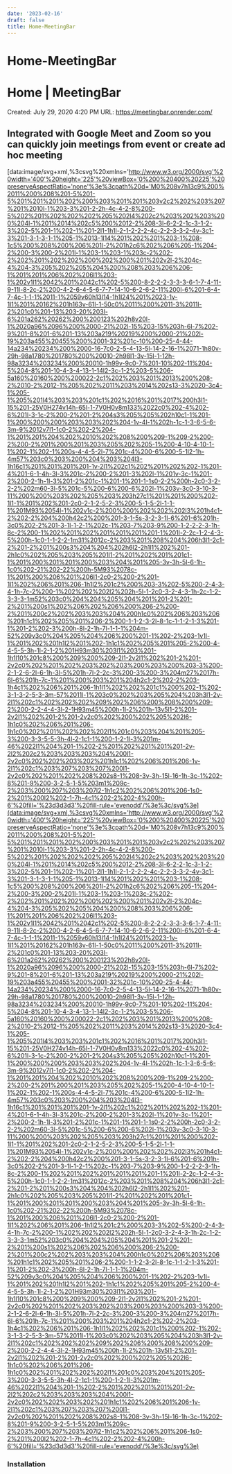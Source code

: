 ```yaml
---
date: '2023-02-16'
draft: false
title: Home-MeetingBar
---
```


# Home-MeetingBar

# Home | MeetingBar
Created: July 29, 2020 4:20 PM
URL: https://meetingbar.onrender.com/
## Integrated with Google Meet and Zoom so you can quickly join meetings from event or create ad hoc meeting
[data:image/svg+xml,%3csvg%20xmlns='http://www.w3.org/2000/svg'%20width='400'%20height='225'%20viewBox='0%200%20400%20225'%20preserveAspectRatio='none'%3e%3cpath%20d='M0%208v7h13c9%200%2011%200%208%201-5%201-5%201%201%201%202%200%203%201%201%203v2c2%202%203%207%201%2010l-1%203-3%201-2-2h-4c-4-2-8%200-5%202%201%202%202%202%205%202l4%202c2%203%202%203%200%204l-1%201%2014%202c5%200%2012-2%208-3l-6-2-2-1c-3-1-2-3%202-5%201-1%202-1%201-2l1-1h1l-2-1-2-2-2-4c-2-2-3-3-2-4v-3c1-3%201-3-1-3-1-1%205-1%2013-1l14%201%202%201%203-1%208-1c5%200%208%200%206%201l-2%201h2c6%202%206%205-1%204-2%200-3%200-2%201l-1%203-1%203-1%203c-2%202-2%202%201%202%202%200%202%200%201%202v2l-2%204c-4%204-3%205%202%205%204%200%208%203%206%206-1%201%201%206%202%206l1%203-1%202v1l1%2042%201%2042c1%202-5%200-8-2-2-2-3-3-3-6-1-7-4-11-9-11l-8-2c-2%200-4-2-6-4-5-6-7-7-14-10-6-2-6-2-11%200l-6%201-6-4-7-4c-1-1-1%2011-1%2059v60h13l14-1h1l24%201%2023-1v-1l1%201%20162%201h163v-61l-1-50c0%2011%200%2011-3%2011l-2%201c0%201-13%203-20%203l-6%201a262%20262%200%200123%202h8v20l-1%2020a96%2096%200%2000-21%202l-15%203-15%203h-6l-7%202-9%201-8%201-6%201-13%203a219%20219%200%2000-21%202l-19%203a455%20455%200%2001-32%201c-10%200-25-4-44-14a234%20234%200%2000-16-7c0-2-5-4-13-5l-14-2-16-1%2071-1h80v-29h-98a1780%201780%200%20010-2h98l1-3v-15l-1-12h-98a3234%203234%200%20010-1h99v-9c0-7%201-10%202-11%204-5%204-8%201-10-4-3-4-13-1-14l2-3c-1-2%203-5%206-5a160%20160%200%200022-2c1%202%203%201%2013%200%208-2%2010-2%2012-1%205%202%2011%203%2014%202s13-3%2020-3c4-1%205-1%205%201l4%203%203%201c1%202%2016%201%2017%200h3l1-15%201-25V0H274v14h-65l-1-7V0H0v8m133%2022c0%202-4%202-6%201l-3-1c-2%200-2%201-2%204s3%205%205%202h10c1-1%201-1%200%200%200%203%203%202%204-1v-4l-1%202h-1c-1-3-6-5-6-3m-9%2012v7l1-1c0-2%202-2%204-1%201%201%204%202%2010%202%208%200%209-1%209-2%200-2%200-2%201%200%201%203%205%202%205-1%200-4-10-4-10-1-1%202-1%202-1%200s-4-4-5-2l-7%201c-4%200-6%200-5-1l2-1h-4m57%203c0%203%200%204%203%204l3-1h16c1%201%201%201%201-1v-2l1%202c1%202%201%202%202-1%201-4%201-6-1-4h-3l-3%201c-2%200-2%201-3%202l-1%201v-3c-1%201-2%200-2-1h-1l-3%201-2%201c-1%201-1%201-1-1s0-2-2%200h-2c0-3-2-2-2%202m60-3l-5%201c-5%200-6%200-6%202l-1%203v-3c0-3-10-3-11%200%200%203%202%205%203%203h27c1%201%201%200%202-1l1-1%201%202%201-2c0-2-1-2-5-2-3%200-5-1-5-2l-1-1-1%201M93%2054l-1%202v1c-2%200%200%202%202%202l3%201h4c1-2%202-2%204%200h42c2%200%201-3-1-5s-3-2-3-1l-6%201-6%201h-3c0%202-2%201-3-1l-1-2-1%202c-1%203-7%203-9%200-1-2-2-2-3-1h-8c-2%200-1%202%201%202%201%201%201%201-1%201l-2-2c-1-2-4-3-5%200h-1c0-1-1-2-2-1m31%2012c-2%203%201%208%204%206h3l1-2c1-2%201-2%201%200s3%204%204%202h6l2-2h1l1%202%201-2h1c0%202%205%203%205%201l1-2%201%202%201%201c1-1%201%200%201%201%200%203%204%201%205-3v-3h-5l-6-1h-1c0%202-21%202-22%200h-5M93%2078c-1%201%200%206%201%206l1-2c0-2%200-2%201-1l1%202%206%201%206-1h1l2%201c2%200%203-3%202-5%200-2-4-3-4-1h-7c-2%200-1%202%202%202l2%202h-5l-1-2c0-3-2-4-3-1h-2c-1-2-3-3-3-1m52%203c0%204%204%205%204%201%201-2%201-2%201%200s1%202%206%202%206%200%206-2%200-2%201%200c2%202%203%203%204%200h1c0%202%206%203%206%201h1c1%202%205%201%206-2%200-1-1-2-3-2l-8-1c-1-1-2-1-3%201-1%201-2%202-3%200h-8l-2-1h-7l-1-1-1%204m-52%209v3c0%204%205%204%206%200%201-1%202-2%203-1v1l-1%201%202%201h1l2%201%202-1h1c1%202%205%201%205-2%200-4-4-5-5-3h-1l-2-1-2%201H93m30%203l1%203%201-1h1l10%201c8%200%209%200%209-2l1-2v2l1%202%201-2%201-2v2c0%202%201%202%203%202%203%200%203%200%203-3%200-2-1-2-6-2l-6-1h-3l-5%201h-7l-2-2c-3%200-3%200-3%204m27%2017h-6l-6%201h-7c-1%201%200%203%201%204h2c1-2%202-2%203-1h4c1%202%206%201%206-1h1l1%202%202%201c1%200%202-1%202-3-1-3-2-5-3-3m-57%2011l-1%203c0%202%203%205%204%203h3l1-2v-2l1%202c1%202%202%202%209%202%206%200%208%200%209-2%200-2-2-4-4-3l-2-1H93m45%200h-1l-2%201h-13v5l1-2%201-2v2l1%202%201-2%201-2v2c0%202%200%202%205%202l6-1h1c0%202%206%201%206-1h1c0%202%201%202%202%202l1%201c0%203%204%201%205-3%200-3-3-5-5-3h-4l-2-1c1-1%200-1-2-1l-3%201m-46%2022l1%204%201-1%202-2%201%202%201%201%201-2v-2l2%202c2%203%203%203%204%200l1-2v2c0%202%202%203%202%201h1c1%202%206%201%206-1v-2l1%202c1%203%207%203%207%200l1-2v2c0%202%201%202%208%202s8-1%208-3v-3h-15l-16-1h-3c-1%202-8%201-9%200-3-2-5-1-5%203m1%209c-2%203%200%207%203%207l2-1h1c2%202%206%201%206-1s0-2%201%200l2%202-1-7h-4c1%202-2%202-4%200h-6'%20fill='%23d3d3d3'%20fill-rule='evenodd'/%3e%3c/svg%3e](data:image/svg+xml,%3csvg%20xmlns='http://www.w3.org/2000/svg'%20width='400'%20height='225'%20viewBox='0%200%20400%20225'%20preserveAspectRatio='none'%3e%3cpath%20d='M0%208v7h13c9%200%2011%200%208%201-5%201-5%201%201%201%202%200%203%201%201%203v2c2%202%203%207%201%2010l-1%203-3%201-2-2h-4c-4-2-8%200-5%202%201%202%202%202%205%202l4%202c2%203%202%203%200%204l-1%201%2014%202c5%200%2012-2%208-3l-6-2-2-1c-3-1-2-3%202-5%201-1%202-1%201-2l1-1h1l-2-1-2-2-2-4c-2-2-3-3-2-4v-3c1-3%201-3-1-3-1-1%205-1%2013-1l14%201%202%201%203-1%208-1c5%200%208%200%206%201l-2%201h2c6%202%206%205-1%204-2%200-3%200-2%201l-1%203-1%203-1%203c-2%202-2%202%201%202%202%200%202%200%201%202v2l-2%204c-4%204-3%205%202%205%204%200%208%203%206%206-1%201%201%206%202%206l1%203-1%202v1l1%2042%201%2042c1%202-5%200-8-2-2-2-3-3-3-6-1-7-4-11-9-11l-8-2c-2%200-4-2-6-4-5-6-7-7-14-10-6-2-6-2-11%200l-6%201-6-4-7-4c-1-1-1%2011-1%2059v60h13l14-1h1l24%201%2023-1v-1l1%201%20162%201h163v-61l-1-50c0%2011%200%2011-3%2011l-2%201c0%201-13%203-20%203l-6%201a262%20262%200%200123%202h8v20l-1%2020a96%2096%200%2000-21%202l-15%203-15%203h-6l-7%202-9%201-8%201-6%201-13%203a219%20219%200%2000-21%202l-19%203a455%20455%200%2001-32%201c-10%200-25-4-44-14a234%20234%200%2000-16-7c0-2-5-4-13-5l-14-2-16-1%2071-1h80v-29h-98a1780%201780%200%20010-2h98l1-3v-15l-1-12h-98a3234%203234%200%20010-1h99v-9c0-7%201-10%202-11%204-5%204-8%201-10-4-3-4-13-1-14l2-3c-1-2%203-5%206-5a160%20160%200%200022-2c1%202%203%201%2013%200%208-2%2010-2%2012-1%205%202%2011%203%2014%202s13-3%2020-3c4-1%205-1%205%201l4%203%203%201c1%202%2016%201%2017%200h3l1-15%201-25V0H274v14h-65l-1-7V0H0v8m133%2022c0%202-4%202-6%201l-3-1c-2%200-2%201-2%204s3%205%205%202h10c1-1%201-1%200%200%200%203%203%202%204-1v-4l-1%202h-1c-1-3-6-5-6-3m-9%2012v7l1-1c0-2%202-2%204-1%201%201%204%202%2010%202%208%200%209-1%209-2%200-2%200-2%201%200%201%203%205%202%205-1%200-4-10-4-10-1-1%202-1%202-1%200s-4-4-5-2l-7%201c-4%200-6%200-5-1l2-1h-4m57%203c0%203%200%204%203%204l3-1h16c1%201%201%201%201-1v-2l1%202c1%202%201%202%202-1%201-4%201-6-1-4h-3l-3%201c-2%200-2%201-3%202l-1%201v-3c-1%201-2%200-2-1h-1l-3%201-2%201c-1%201-1%201-1-1s0-2-2%200h-2c0-3-2-2-2%202m60-3l-5%201c-5%200-6%200-6%202l-1%203v-3c0-3-10-3-11%200%200%203%202%205%203%203h27c1%201%201%200%202-1l1-1%201%202%201-2c0-2-1-2-5-2-3%200-5-1-5-2l-1-1-1%201M93%2054l-1%202v1c-2%200%200%202%202%202l3%201h4c1-2%202-2%204%200h42c2%200%201-3-1-5s-3-2-3-1l-6%201-6%201h-3c0%202-2%201-3-1l-1-2-1%202c-1%203-7%203-9%200-1-2-2-2-3-1h-8c-2%200-1%202%201%202%201%201%201%201-1%201l-2-2c-1-2-4-3-5%200h-1c0-1-1-2-2-1m31%2012c-2%203%201%208%204%206h3l1-2c1-2%201-2%201%200s3%204%204%202h6l2-2h1l1%202%201-2h1c0%202%205%203%205%201l1-2%201%202%201%201c1-1%201%200%201%201%200%203%204%201%205-3v-3h-5l-6-1h-1c0%202-21%202-22%200h-5M93%2078c-1%201%200%206%201%206l1-2c0-2%200-2%201-1l1%202%206%201%206-1h1l2%201c2%200%203-3%202-5%200-2-4-3-4-1h-7c-2%200-1%202%202%202l2%202h-5l-1-2c0-3-2-4-3-1h-2c-1-2-3-3-3-1m52%203c0%204%204%205%204%201%201-2%201-2%201%200s1%202%206%202%206%200%206-2%200-2%201%200c2%202%203%203%204%200h1c0%202%206%203%206%201h1c1%202%205%201%206-2%200-1-1-2-3-2l-8-1c-1-1-2-1-3%201-1%201-2%202-3%200h-8l-2-1h-7l-1-1-1%204m-52%209v3c0%204%205%204%206%200%201-1%202-2%203-1v1l-1%201%202%201h1l2%201%202-1h1c1%202%205%201%205-2%200-4-4-5-5-3h-1l-2-1-2%201H93m30%203l1%203%201-1h1l10%201c8%200%209%200%209-2l1-2v2l1%202%201-2%201-2v2c0%202%201%202%203%202%203%200%203%200%203-3%200-2-1-2-6-2l-6-1h-3l-5%201h-7l-2-2c-3%200-3%200-3%204m27%2017h-6l-6%201h-7c-1%201%200%203%201%204h2c1-2%202-2%203-1h4c1%202%206%201%206-1h1l1%202%202%201c1%200%202-1%202-3-1-3-2-5-3-3m-57%2011l-1%203c0%202%203%205%204%203h3l1-2v-2l1%202c1%202%202%202%209%202%206%200%208%200%209-2%200-2-2-4-4-3l-2-1H93m45%200h-1l-2%201h-13v5l1-2%201-2v2l1%202%201-2%201-2v2c0%202%200%202%205%202l6-1h1c0%202%206%201%206-1h1c0%202%201%202%202%202l1%201c0%203%204%201%205-3%200-3-3-5-5-3h-4l-2-1c1-1%200-1-2-1l-3%201m-46%2022l1%204%201-1%202-2%201%202%201%201%201-2v-2l2%202c2%203%203%203%204%200l1-2v2c0%202%202%203%202%201h1c1%202%206%201%206-1v-2l1%202c1%203%207%203%207%200l1-2v2c0%202%201%202%208%202s8-1%208-3v-3h-15l-16-1h-3c-1%202-8%201-9%200-3-2-5-1-5%203m1%209c-2%203%200%207%203%207l2-1h1c2%202%206%201%206-1s0-2%201%200l2%202-1-7h-4c1%202-2%202-4%200h-6'%20fill='%23d3d3d3'%20fill-rule='evenodd'/%3e%3c/svg%3e)
### Installation

